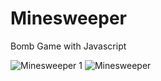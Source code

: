# Minesweeper
Bomb Game with Javascript

![Minesweeper 1](https://user-images.githubusercontent.com/65959791/143396930-cde71bdb-8507-4840-bc1c-53a4cfd67b82.png)
![Minesweeper](https://user-images.githubusercontent.com/65959791/143396521-53c1daed-83bc-4f63-8e98-77ff098eab35.png)

